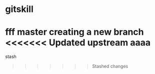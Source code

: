 # gitskill
fff
master
creating a new branch
<<<<<<< Updated upstream
aaaa
=======
stash
>>>>>>> Stashed changes
